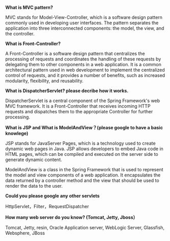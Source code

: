 **What is MVC pattern?**

MVC stands for Model-View-Controller, which is a software design pattern commonly used in developing user interfaces. The pattern separates the application into three interconnected components: the model, the view, and the controller.

**What is Front-Controller?**

A Front-Controller is a software design pattern that centralizes the processing of requests and coordinates the handling of these requests by delegating them to other components in a web application. It is a common architectural pattern used in web development to implement the centralized control of requests, and it provides a number of benefits, such as increased modularity, flexibility, and reusability.

**What is DispatcherServlet? please decribe how it works.**

DispatcherServlet is a central component of the Spring Framework's web MVC framework. It is a Front-Controller that receives incoming HTTP requests and dispatches them to the appropriate Controller for further processing.

**What is JSP and What is ModelAndView？(please google to have a basic knowlege)**

JSP stands for JavaServer Pages, which is a technology used to create dynamic web pages in Java. JSP allows developers to embed Java code in HTML pages, which can be compiled and executed on the server side to generate dynamic content.

ModelAndView is a class in the Spring Framework that is used to represent the model and view components of a web application. It encapsulates the data returned by a controller method and the view that should be used to render the data to the user.

**Could you please google any other servlets**

HttpServlet，Filter，RequestDispatcher 

**How many web server do you know? (Tomcat, Jetty, Jboss）**

Tomcat, Jetty, resin, Oracle Application server, WebLogic Server, Glassfish, Websphere, JBoss
